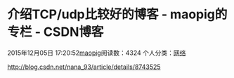 # 介绍TCP/udp比较好的博客 - maopig的专栏 - CSDN博客
2015年12月05日 17:20:52[maopig](https://me.csdn.net/maopig)阅读数：4324
个人分类：[网络](https://blog.csdn.net/maopig/article/category/869532)
                
http://blog.csdn.net/nana_93/article/details/8743525
            
